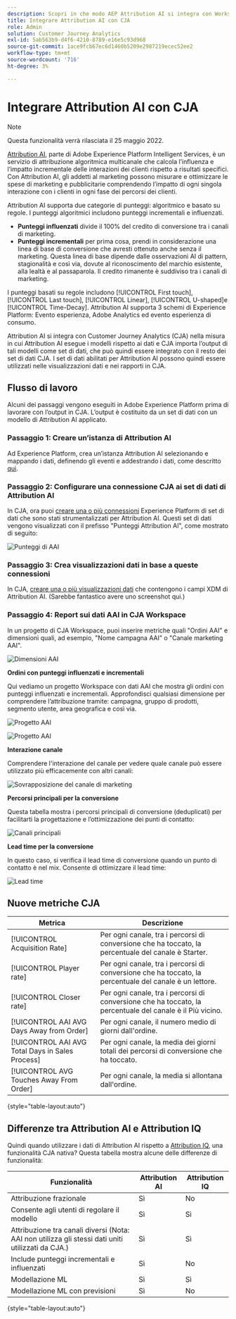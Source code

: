 ```yaml
---
description: Scopri in che modo AEP Attribution AI si integra con Workspace in CJA.
title: Integrare Attribution AI con CJA
role: Admin
solution: Customer Journey Analytics
exl-id: 5ab563b9-d4f6-4210-8789-e16e5c93d968
source-git-commit: 1ace9fcb67ec6d1460b5209e2987219ecec52ee2
workflow-type: tm+mt
source-wordcount: '716'
ht-degree: 3%

---
```


# Integrare Attribution AI con CJA

>[!NOTE]
>
>Questa funzionalità verrà rilasciata il 25 maggio 2022.

[Attribution AI](https://experienceleague.adobe.com/docs/experience-platform/intelligent-services/attribution-ai/overview.html?lang=en), parte di Adobe Experience Platform Intelligent Services, è un servizio di attribuzione algoritmica multicanale che calcola l’influenza e l’impatto incrementale delle interazioni dei clienti rispetto a risultati specifici. Con Attribution AI, gli addetti al marketing possono misurare e ottimizzare le spese di marketing e pubblicitarie comprendendo l’impatto di ogni singola interazione con i clienti in ogni fase dei percorsi dei clienti.

Attribution AI supporta due categorie di punteggi: algoritmico e basato su regole. I punteggi algoritmici includono punteggi incrementali e influenzati.

* **Punteggi influenzati** divide il 100% del credito di conversione tra i canali di marketing.
* **Punteggi incrementali** per prima cosa, prendi in considerazione una linea di base di conversione che avresti ottenuto anche senza il marketing. Questa linea di base dipende dalle osservazioni AI di pattern, stagionalità e così via, dovute al riconoscimento del marchio esistente, alla lealtà e al passaparola. Il credito rimanente è suddiviso tra i canali di marketing.

I punteggi basati su regole includono [!UICONTROL First touch], [!UICONTROL Last touch], [!UICONTROL Linear], [!UICONTROL U-shaped]e [!UICONTROL Time-Decay]. Attribution AI supporta 3 schemi di Experience Platform: Evento esperienza, Adobe Analytics ed evento esperienza di consumo.

Attribution AI si integra con Customer Journey Analytics (CJA) nella misura in cui Attribution AI esegue i modelli rispetto ai dati e CJA importa l’output di tali modelli come set di dati, che può quindi essere integrato con il resto dei set di dati CJA. I set di dati abilitati per Attribution AI possono quindi essere utilizzati nelle visualizzazioni dati e nei rapporti in CJA.

## Flusso di lavoro

Alcuni dei passaggi vengono eseguiti in Adobe Experience Platform prima di lavorare con l’output in CJA. L’output è costituito da un set di dati con un modello di Attribution AI applicato.

### Passaggio 1: Creare un’istanza di Attribution AI

Ad Experience Platform, crea un’istanza Attribution AI selezionando e mappando i dati, definendo gli eventi e addestrando i dati, come descritto [qui](https://experienceleague.adobe.com/docs/experience-platform/intelligent-services/attribution-ai/user-guide.html).

### Passaggio 2: Configurare una connessione CJA ai set di dati di Attribution AI

In CJA, ora puoi [creare una o più connessioni](/help/connections/create-connection.md) Experience Platform di set di dati che sono stati strumentalizzati per Attribution AI. Questi set di dati vengono visualizzati con il prefisso &quot;Punteggi Attribution AI&quot;, come mostrato di seguito:

![Punteggi di AAI](assets/aai-scores.png)

### Passaggio 3: Crea visualizzazioni dati in base a queste connessioni

In CJA, [creare una o più visualizzazioni dati](/help/data-views/create-dataview.md) che contengono i campi XDM di Attribution AI. (Sarebbe fantastico avere uno screenshot qui.)

### Passaggio 4: Report sui dati AAI in CJA Workspace

In un progetto di CJA Workspace, puoi inserire metriche quali &quot;Ordini AAI&quot; e dimensioni quali, ad esempio, &quot;Nome campagna AAI&quot; o &quot;Canale marketing AAI&quot;.

![Dimensioni AAI](assets/aai-dims.png)

**Ordini con punteggi influenzati e incrementali**

Qui vediamo un progetto Workspace con dati AAI che mostra gli ordini con punteggi influenzati e incrementali. Approfondisci qualsiasi dimensione per comprendere l’attribuzione tramite: campagna, gruppo di prodotti, segmento utente, area geografica e così via.

![Progetto AAI](assets/aai-project.png)

![Progetto AAI](assets/aai-project2.png)

**Interazione canale**

Comprendere l&#39;interazione del canale per vedere quale canale può essere utilizzato più efficacemente con altri canali:

![Sovrapposizione del canale di marketing](assets/mc-overlap.png)

**Percorsi principali per la conversione**

Questa tabella mostra i percorsi principali di conversione (deduplicati) per facilitarti la progettazione e l’ottimizzazione dei punti di contatto:

![Canali principali](assets/top-channels.png)

**Lead time per la conversione**

In questo caso, si verifica il lead time di conversione quando un punto di contatto è nel mix. Consente di ottimizzare il lead time:

![Lead time](assets/lead-time.png)

## Nuove metriche CJA

| Metrica | Descrizione |
| --- | --- |
| [!UICONTROL Acquisition Rate] | Per ogni canale, tra i percorsi di conversione che ha toccato, la percentuale del canale è Starter. |
| [!UICONTROL Player rate] | Per ogni canale, tra i percorsi di conversione che ha toccato, la percentuale del canale è un lettore. |
| [!UICONTROL Closer rate] | Per ogni canale, tra i percorsi di conversione che ha toccato, la percentuale del canale è il Più vicino. |
| [!UICONTROL AAI AVG Days Away from Order] | Per ogni canale, il numero medio di giorni dall&#39;ordine. |
| [!UICONTROL AAI AVG Total Days in Sales Process] | Per ogni canale, la media dei giorni totali dei percorsi di conversione che ha toccato. |
| [!UICONTROL AVG Touches Away From Order] | Per ogni canale, la media si allontana dall&#39;ordine. |

{style=&quot;table-layout:auto&quot;}

## Differenze tra Attribution AI e Attribution IQ

Quindi quando utilizzare i dati di Attribution AI rispetto a [Attribution IQ](/help/analysis-workspace/attribution/overview.md), una funzionalità CJA nativa? Questa tabella mostra alcune delle differenze di funzionalità:

| Funzionalità | Attribution AI | Attribution IQ |
| --- | --- | --- |
| Attribuzione frazionale | Sì | No |
| Consente agli utenti di regolare il modello | Sì | Sì |
| Attribuzione tra canali diversi (Nota: AAI non utilizza gli stessi dati uniti utilizzati da CJA.) | Sì | Sì |
| Include punteggi incrementali e influenzati | Sì | No |
| Modellazione ML | Sì | Sì |
| Modellazione ML con previsioni | Sì | No |

{style=&quot;table-layout:auto&quot;}

